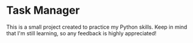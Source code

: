 # Task Manager

This is a small project created to practice my Python skills. Keep in mind that I'm still learning, so any feedback is highly appreciated!